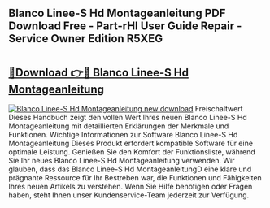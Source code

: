 ## Blanco Linee-S Hd Montageanleitung PDF Download Free - Part-rHI User Guide Repair - Service Owner Edition R5XEG

# <h2><a href="http://df70up.blite.top/?on=Blanco+Linee-S+Hd+Montageanleitung">🔗Download 👉🔴 Blanco Linee-S Hd Montageanleitung</a></h2>

[![Blanco Linee-S Hd Montageanleitung new download](https://i.imgur.com/lujVjoI.png)](http://df70up.blite.top/?on=Blanco+Linee-S+Hd+Montageanleitung)
Freischaltwert Dieses Handbuch zeigt den vollen Wert Ihres neuen Blanco Linee-S Hd Montageanleitung mit detaillierten Erklärungen der Merkmale und Funktionen. Wichtige Informationen zur Software Blanco Linee-S Hd Montageanleitung Dieses Produkt erfordert kompatible Software für eine optimale Leistung. Genießen Sie den Komfort der Funktionsliste, während Sie Ihr neues Blanco Linee-S Hd Montageanleitung verwenden. Wir glauben, dass das Blanco Linee-S Hd MontageanleitungD eine klare und prägnante Ressource für Ihr Bestreben war, die Funktionen und Fähigkeiten Ihres neuen Artikels zu verstehen. Wenn Sie Hilfe benötigen oder Fragen haben, steht Ihnen unser Kundenservice-Team jederzeit zur Verfügung.
